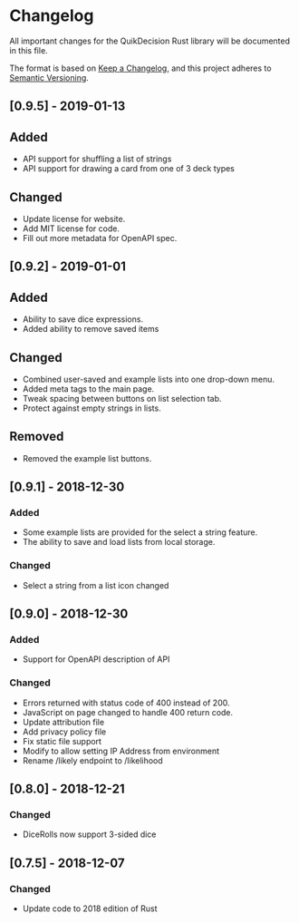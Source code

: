# Changelog

All important changes for the QuikDecision Rust library will be documented
in this file.

The format is based on [Keep a Changelog](https://keepachangelog.com/en/1.0.0/),
and this project adheres to [Semantic Versioning](https://semver.org/spec/v2.0.0.html).

## [0.9.5] - 2019-01-13
## Added
- API support for shuffling a list of strings
- API support for drawing a card from one of 3 deck types
## Changed
- Update license for website.
- Add MIT license for code.
- Fill out more metadata for OpenAPI spec.

## [0.9.2] - 2019-01-01
## Added
- Ability to save dice expressions.
- Added ability to remove saved items
## Changed
- Combined user-saved and example lists into one drop-down menu.
- Added meta tags to the main page.
- Tweak spacing between buttons on list selection tab.
- Protect against empty strings in lists.
## Removed
- Removed the example list buttons.

## [0.9.1] - 2018-12-30
### Added
- Some example lists are provided for the select a string feature.
- The ability to save and load lists from local storage.
### Changed
- Select a string from a list icon changed

## [0.9.0] - 2018-12-30
### Added
- Support for OpenAPI description of API

### Changed
- Errors returned with status code of 400 instead of 200.
- JavaScript on page changed to handle 400 return code.
- Update attribution file
- Add privacy policy file
- Fix static file support
- Modify to allow setting IP Address from environment
- Rename /likely endpoint to /likelihood

## [0.8.0] - 2018-12-21
### Changed
- DiceRolls now support 3-sided dice

## [0.7.5] - 2018-12-07
### Changed
- Update code to 2018 edition of Rust
